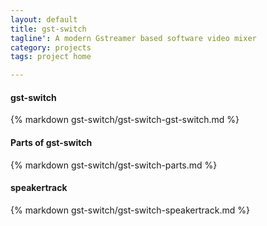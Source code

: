 ```yaml
---
layout: default
title: gst-switch
tagline': A modern Gstreamer based software video mixer
category: projects
tags: project home

---
```


<div class="col-md-12">
  <div class="panel panel-default">
    <div class="panel-heading">
      <h4>
        gst-switch
        <span class="edit-link pull-right">
          <a href="{% edit_url gst-switch/gst-switch-gst-switch.md %}" target="_blank">
            <i class="fa fa-edit"></i>
          </a>
        </span> 
      </h4>
    </div>
    <div class="panel-body">
      {% markdown gst-switch/gst-switch-gst-switch.md %}
    </div>
  </div>
</div>

<div class="col-md-12">
  <div class="panel panel-default">
    <div class="panel-heading">
      <h4>
        Parts of gst-switch
        <span class="edit-link pull-right">
          <a href="{% edit_url gst-switch/gst-switch-parts.md %}" target="_blank">
            <i class="fa fa-edit"></i>
          </a>
        </span> 
      </h4>
    </div>
    <div class="panel-body">
      {% markdown gst-switch/gst-switch-parts.md %}
    </div>
  </div>
</div>

<div class="col-md-12">
  <div class="panel panel-default">
    <div class="panel-heading">
      <h4>
        speakertrack
        <span class="edit-link pull-right">
          <a href="{% edit_url gst-switch/gst-switch-speakertrack.md %}" target="_blank">
            <i class="fa fa-edit"></i>
          </a>
        </span> 
      </h4>
    </div>
    <div class="panel-body">
      {% markdown gst-switch/gst-switch-speakertrack.md %}
    </div>
  </div>
</div>
